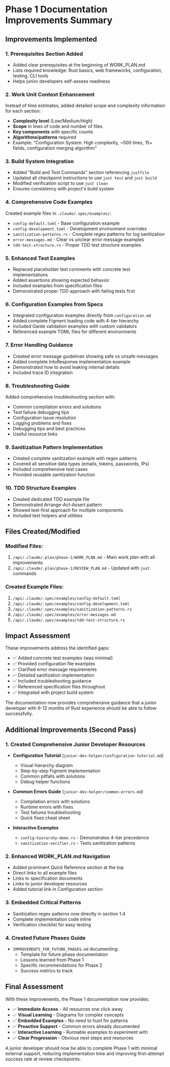 # Phase 1 Documentation Improvements Summary

## Improvements Implemented

### 1. Prerequisites Section Added
- Added clear prerequisites at the beginning of WORK_PLAN.md
- Lists required knowledge: Rust basics, web frameworks, configuration, testing, CLI tools
- Helps junior developers self-assess readiness

### 2. Work Unit Context Enhancement
Instead of time estimates, added detailed scope and complexity information for each section:
- **Complexity level** (Low/Medium/High)
- **Scope** in lines of code and number of files
- **Key components** with specific counts
- **Algorithms/patterns** required
- Example: "Configuration System: High complexity, ~500 lines, 15+ fields, configuration merging algorithm"

### 3. Build System Integration
- Added "Build and Test Commands" section referencing `justfile`
- Updated all checkpoint instructions to use `just test` and `just build`
- Modified verification script to use `just clean`
- Ensures consistency with project's build system

### 4. Comprehensive Code Examples
Created example files in `.claude/.spec/examples/`:
- `config-default.toml` - Base configuration example
- `config-development.toml` - Development environment overrides
- `sanitization-patterns.rs` - Complete regex patterns for log sanitization
- `error-messages.md` - Clear vs unclear error message examples
- `tdd-test-structure.rs` - Proper TDD test structure examples

### 5. Enhanced Test Examples
- Replaced placeholder test comments with concrete test implementations
- Added assertions showing expected behavior
- Included examples from specification files
- Demonstrated proper TDD approach with failing tests first

### 6. Configuration Examples from Specs
- Integrated configuration examples directly from `configuration.md`
- Added complete Figment loading code with 4-tier hierarchy
- Included Garde validation examples with custom validators
- Referenced example TOML files for different environments

### 7. Error Handling Guidance
- Created error message guidelines showing safe vs unsafe messages
- Added complete IntoResponse implementation example
- Demonstrated how to avoid leaking internal details
- Included trace ID integration

### 8. Troubleshooting Guide
Added comprehensive troubleshooting section with:
- Common compilation errors and solutions
- Test failure debugging tips
- Configuration issue resolution
- Logging problems and fixes
- Debugging tips and best practices
- Useful resource links

### 9. Sanitization Pattern Implementation
- Created complete sanitization example with regex patterns
- Covered all sensitive data types (emails, tokens, passwords, IPs)
- Included comprehensive test cases
- Provided reusable sanitization function

### 10. TDD Structure Examples
- Created dedicated TDD example file
- Demonstrated Arrange-Act-Assert pattern
- Showed test-first approach for multiple components
- Included test helpers and utilities

## Files Created/Modified

### Modified Files:
1. `/api/.claude/.plan/phase-1/WORK_PLAN.md` - Main work plan with all improvements
2. `/api/.claude/.plan/phase-1/REVIEW_PLAN.md` - Updated with `just` commands

### Created Example Files:
1. `/api/.claude/.spec/examples/config-default.toml`
2. `/api/.claude/.spec/examples/config-development.toml`
3. `/api/.claude/.spec/examples/sanitization-patterns.rs`
4. `/api/.claude/.spec/examples/error-messages.md`
5. `/api/.claude/.spec/examples/tdd-test-structure.rs`

## Impact Assessment

These improvements address the identified gaps:
- ✅ Added concrete test examples (was minimal)
- ✅ Provided configuration file examples
- ✅ Clarified error message requirements
- ✅ Detailed sanitization implementation
- ✅ Included troubleshooting guidance
- ✅ Referenced specification files throughout
- ✅ Integrated with project build system

The documentation now provides comprehensive guidance that a junior developer with 6-12 months of Rust experience should be able to follow successfully.

## Additional Improvements (Second Pass)

### 1. Created Comprehensive Junior Developer Resources
- **Configuration Tutorial** (`junior-dev-helper/configuration-tutorial.md`)
  - Visual hierarchy diagram
  - Step-by-step Figment implementation
  - Common pitfalls with solutions
  - Debug helper functions
  
- **Common Errors Guide** (`junior-dev-helper/common-errors.md`)
  - Compilation errors with solutions
  - Runtime errors with fixes
  - Test failures troubleshooting
  - Quick fixes cheat sheet

- **Interactive Examples**
  - `config-hierarchy-demo.rs` - Demonstrates 4-tier precedence
  - `sanitization-verifier.rs` - Tests sanitization patterns

### 2. Enhanced WORK_PLAN.md Navigation
- Added prominent Quick Reference section at the top
- Direct links to all example files
- Links to specification documents
- Links to junior developer resources
- Added tutorial link in Configuration section

### 3. Embedded Critical Patterns
- Sanitization regex patterns now directly in section 1.4
- Complete implementation code inline
- Verification checklist for easy testing

### 4. Created Future Phases Guide
- `IMPROVEMENTS_FOR_FUTURE_PHASES.md` documenting:
  - Template for future phase documentation
  - Lessons learned from Phase 1
  - Specific recommendations for Phase 2
  - Success metrics to track

## Final Assessment

With these improvements, the Phase 1 documentation now provides:
- ✅ **Immediate Access** - All resources one click away
- ✅ **Visual Learning** - Diagrams for complex concepts
- ✅ **Embedded Examples** - No need to hunt for patterns
- ✅ **Proactive Support** - Common errors already documented
- ✅ **Interactive Learning** - Runnable examples to experiment with
- ✅ **Clear Progression** - Obvious next steps and resources

A junior developer should now be able to complete Phase 1 with minimal external support, reducing implementation time and improving first-attempt success rate at review checkpoints.